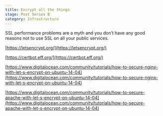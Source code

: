 ```yaml
---
title: Encrypt all the things
stage: Post Series B
category: Infrastructure
---
```

SSL performance problems are a myth and you don’t have any good reasons not to use SSL on all your public services.

[https://letsencrypt.org/](https://letsencrypt.org/)

[https://certbot.eff.org/](https://certbot.eff.org/)

[https://www.digitalocean.com/community/tutorials/how-to-secure-nginx-with-let-s-encrypt-on-ubuntu-14-04](https://www.digitalocean.com/community/tutorials/how-to-secure-nginx-with-let-s-encrypt-on-ubuntu-14-04)

[https://www.digitalocean.com/community/tutorials/how-to-secure-apache-with-let-s-encrypt-on-ubuntu-14-04](https://www.digitalocean.com/community/tutorials/how-to-secure-apache-with-let-s-encrypt-on-ubuntu-14-04)
